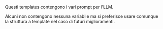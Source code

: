 Questi templates contengono i vari prompt per l'LLM.

Alcuni non contengono nessuna variabile ma si preferisce usare comunque la struttura a template nel caso di futuri miglioramenti.